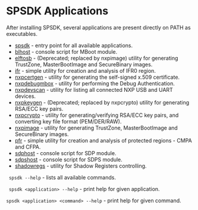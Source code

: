 # SPSDK Applications

After installing SPSDK, several applications are present directly on PATH as executables.

- [spsdk](spsdk_apps.py) - entry point for all available applications.
- [blhost](blhost.py) - console script for MBoot module.
- [elftosb](elftosb.py) - (Deprecated; replaced by nxpimage) utility for generating TrustZone, MasterBootImage and SecureBinary images.
- [ifr](ifr.py) - simple utility for creation and analysis of IFR0 region.
- [nxpcertgen](nxpcertgen.py) - utility for generating  the self-signed x.509 certificate.
- [nxpdebugmbox](nxpdebugmbox.py) - utility for performing the Debug Authentication.
- [nxpdevscan](nxpdevscan.py) - utility for listing all connected NXP USB and UART devices.
- [nxpkeygen](nxpkeygen.py) - (Deprecated; replaced by nxpcrypto) utility for generating RSA/ECC key pairs.
- [nxpcrypto](nxpcrypto.py) - utility for generating/verifying RSA/ECC key pairs, and converting key file format (PEM/DER/RAW).
- [nxpimage](nxpimage.py) - utility for generating TrustZone, MasterBootImage and SecureBinary images.
- [pfr](pfr.py) - simple utility for creation and analysis of protected regions - CMPA and CFPA.
- [sdphost](sdphost.py) - console script for SDP module.
- [sdpshost](sdpshost.py) - console script for SDPS module.
- [shadowregs](shadowregs.py) -  utility for Shadow Registers controlling.


`` spsdk --help`` - lists all available commands.

`` spsdk <application> --help`` - print help for given application.

`` spsdk <application> <command> --help `` - print help for given command.
